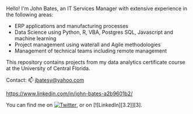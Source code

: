 Hello!
I'm John Bates, an IT Services Manager with extensive experience in the following areas:
* ERP applications and manufacturing processes
* Data Science using Python, R, VBA, Postgres SQL, Javascript and machine learning
* Project management using waterall and Agile methodologies
* Management of technical teams including remote management

This repository contains projects from my data analytics certificate course at the University of Central Florida.


Contact:
📫 jbatesy@yahoo.com

https://www.linkedin.com/in/john-bates-a2b9601b2/


<!-- Actual text -->

You can find me on [![Twitter][1.2]][1], or on [![LinkedIn][3.2]][3].

<!-- Icons -->

[1.2]: http://i.imgur.com/wWzX9uB.png (twitter icon without padding)
[2.2]: https://raw.githubusercontent.com/MartinHeinz/MartinHeinz/master/linkedin-3-16.png (LinkedIn icon without padding)

<!-- Links to your social media accounts -->

[1]: https://twitter.com/KBulinWall/
[2]: https://www.linkedin.com/in/john-bates-a2b9601b2/
